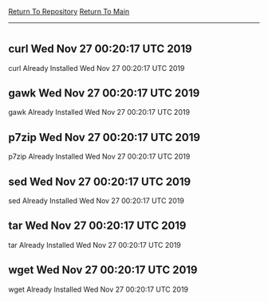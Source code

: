 [Return To Repository](https://github.com/deathbybandaid/piholeparser/)
[Return To Main](https://github.com/deathbybandaid/piholeparser/blob/master/RecentRunLogs/Mainlog.md)
____________________________________
# 
## curl Wed Nov 27 00:20:17 UTC 2019
curl Already Installed Wed Nov 27 00:20:17 UTC 2019
## gawk Wed Nov 27 00:20:17 UTC 2019
gawk Already Installed Wed Nov 27 00:20:17 UTC 2019
## p7zip Wed Nov 27 00:20:17 UTC 2019
p7zip Already Installed Wed Nov 27 00:20:17 UTC 2019
## sed Wed Nov 27 00:20:17 UTC 2019
sed Already Installed Wed Nov 27 00:20:17 UTC 2019
## tar Wed Nov 27 00:20:17 UTC 2019
tar Already Installed Wed Nov 27 00:20:17 UTC 2019
## wget Wed Nov 27 00:20:17 UTC 2019
wget Already Installed Wed Nov 27 00:20:17 UTC 2019
